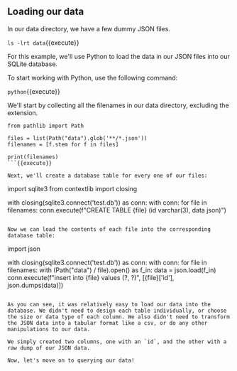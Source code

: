 ## Loading our data

In our data directory, we have a few dummy JSON files.

`ls -lrt data`{{execute}}

For this example, we'll use Python to load the data in our JSON files into our SQLite database.

To start working with Python, use the following command:

`python`{{execute}}

We'll start by collecting all the filenames in our data directory, excluding the extension.

```
from pathlib import Path

files = list(Path("data").glob('**/*.json'))
filenames = [f.stem for f in files]

print(filenames)
```{{execute}}

Next, we'll create a database table for every one of our files:

```
import sqlite3
from contextlib import closing

with closing(sqlite3.connect('test.db')) as conn:
    with conn:
        for file in filenames:
            conn.execute(f"CREATE TABLE {file} (id varchar(3), data json)")
```{{execute}}

Now we can load the contents of each file into the corresponding database table:

```
import json

with closing(sqlite3.connect('test.db')) as conn:
    with conn:
        for file in filenames:
            with (Path("data") / file).open() as f_in:
                data = json.load(f_in)
                conn.execute(f"insert into {file} values (?, ?)", [{file}['id'], json.dumps(data)])
```{{execute}}

As you can see, it was relatively easy to load our data into the database. We didn't need to design each table individually, or choose the size or data type of each column. We also didn't need to transform the JSON data into a tabular format like a csv, or do any other manipulations to our data.

We simply created two columns, one with an `id`, and the other with a raw dump of our JSON data.

Now, let's move on to querying our data!
